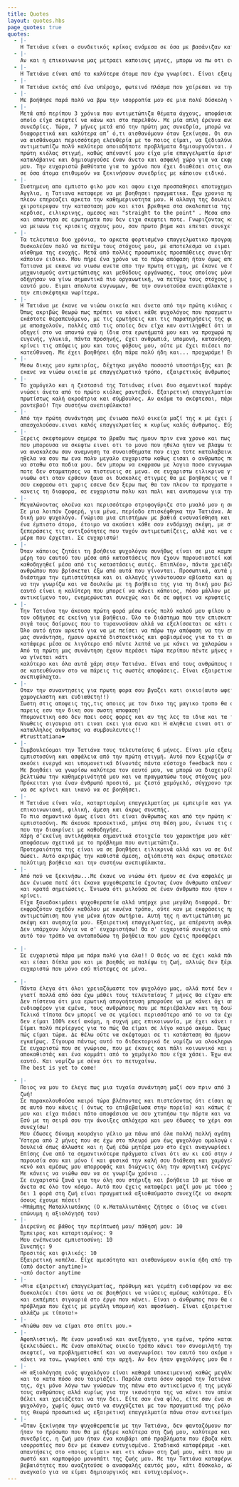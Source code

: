 ```yaml
---
title: Quotes
layout: quotes.hbs
page_quotes: true
quotes:
  - |-
    Η Τατιάνα είναι ο συνδετικός κρίκος ανάμεσα σε όσα με βασάνιζαν και στην πραγματική τους διάσταση. Με βοήθησε να συνειδητοποιήσω τι πραγματικά έχει αξία με βάση τις δικές μου ανάγκες, να βάζω προτεραιότητες και να μην χάνομαι με όλα όσα τριγυρίζουν στο μυαλό μου. Ένας άνθρωπος πολύ άμεσος και οικείος, με έκανε να αισθανθώ, απ' την πρώτη κιόλας στιγμή, άνετα να εκφράσω αυτά που σκέφτομαι, όπως ακριβώς τα νιώθω και τα βιώνω. Απολάμβανα κάθε φορά τις συζητήσεις μας, και έπαιρνα κουράγιο για να συνεχίσω την προσπάθεια μου στην κατεύθυνση που βάζαμε μαζί. Την ευχαριστώ θερμά, γιατί ανάμεσα στα πολλά που συνειδητοποίησα  στις συνεδρίες μας, αισθάνθηκα μετά από αρκετό καιρό την διάθεση και την αυτοπεποίθηση να κάνω σχέδια για το μέλλον μου. Τη συστήνω χωρίς δεύτερη σκέψη!
  - |-
    Αν και η επικοινωνια μας μετραει καποιους μηνες, μπορω να πω οτι ενιωσα εξαιρετικη οικειοτητα απο τιε πρωτες κιολας συναντησεις μας. Ο τροπος προσεγγισης της Τατιανας με κανει να νιωθω οτι απευθυνομαι σε ενα δικο μου προσωπο, τηρωντας ομως παντα επαγγελματισμο και υπευθυνη σταση. Ειναι καταρτισμενη και με εχει βοηθησει να αποβαλλω αντιληψεις που ειχαν εδραιωθει στο παρελθον, δειχνοντας μου εναν αλλον εξωτερικο τροπο σκεψης. Ειναι σημαντικο να εχει καποιος μια ουδετερη αλλα συγχρονη και φρεσκια ματια στα πραγματα.
  - |-
    Η Τατιάνα είναι από τα καλύτερα άτομα που έχω γνωρίσει. Είναι εξαιρετική στη δουλειά της και καταφέρνει από την πρώτη στιγμή να σε κάνει να νιώσεις άνετα. Το σημαντικότερο για μένα είναι ότι δεν κρίνει τις σκέψεις σου και πάντα σε βοηθάει ο,τι και αν προκύψει. Πέρα από την επαγγελματικοτητα που διαθέτει έχει την δυνατότητα να σε γεμίζει με συναισθήματα αισιοδοξίας και τρέφει μεγάλη κατανόηση για τα προβλήματα σου. Η βοήθεια της είναι πολύτιμη και πραγματικα χαίρομαι απίστευτα που επικοινωνώ με ένα τόσο δοτικό άτομο.
  - |-
    Η Τατιάνα εκτός από ένα υπέροχο, φωτεινό πλάσμα που χαίρεσαι να την συναντάς και να μιλάς μαζί της, είναι ένας άνθρωπος που σου εμπνέει εμπιστοσύνη και απόλυτο επαγγελματισμό.Ξεκίνησα τις συνεδρίες, πριν 8 μήνες,μετά την πρώτη καραντίνα,έχοντας χάσει τον αγαπημένο μου πατέρα, σε ένα γάμο με προβλήματα, με κρίσεις πανικού και άγχος για τη δουλειά. Είχα χάσει τη χαρά μου και την ελπίδα μου νομίζω. Σ’ευχαριστώ γιατί μετά από 6 δύσκολα χρόνια νομίζω πως αρχίζω πάλι να ζω ουσιαστικά.Να ξυπνώ και να χαμογελώ κι ας ξέρω πως έχω πολλά ακόμη να λύσω.
  - |-
    Με βοήθησε παρά πολύ να βρω την ισορροπία μου σε μια πολύ δύσκολη για μένα περίοδο και να διευθετησω τα θέματα που συζητήσαμε. Την διακρίνει τόσο ο επαγγελματισμός, όσο και η οικειότητα που σε κάνει μα ξεχνας το τυπικό των συνεδρίων. Ένα ευχαριστώ θα ήταν λίγο!
  - |-
    Μετά από περίπου 3 χρόνια που αντιμετώπιζα θέματα άγχους, αποφάσισα επιτέλους να επισκεφτώ ψυχολόγο, κάτι το
    οποίο είχα σκεφτεί να κάνω και στο παρελθόν. Με μία απλή έρευνα ανακάλυψα την Τατιάνα και ξεκινήσαμε
    συνεδρίες. Τώρα, 7 μήνες μετά από την πρώτη μας συνεδρία, μπορώ να πω με βεβαιότητα ότι αισθάνομαι πολύ
    διαφορετικά και καλύτερα απ’ ό,τι αισθανόμουν όταν ξεκίνησα. Οι συνεδρίες με την Τατιάνα με έχουν βοηθήσει
    να αισθάνομαι περισσότερη ελευθερία με το ποιος είμαι, να ξεδιαλύνω κάποια θέματα και να εντοπίζω και
    αντιμετωπίζω πολύ καλύτερα οποιαδήποτε προβλήματα δημιουργούνται. Αισθάνθηκα ασφάλεια και οικειότητα από την
    πρώτη κιόλας στιγμή, καθώς απέναντί μου είχα μία επαγγελματία άριστα καταρτισμένη και προσιτή, που με
    καταλάβαινε και δημιουργούσε έναν άνετο και ασφαλή χώρο για να εκφράσω τους προβληματισμούς και ανησυχίες
    μου. Την ευχαριστώ βαθύτατα για το χρόνο που έχει διαθέσει στις συνεδρίες μας και την συνιστώ ανεπιφύλακτα
    σε όσα άτομα επιθυμούν να ξεκινήσουν συνεδρίες με κάποιον ειδικό.
  - |-
    Συστημενη απο εμπιστο φιλο μου και αφου ειχα προσπαθησει αποτυχημενα με ψυχολογο και στην Ελλαδα και στην
    Αγγλια, η Τατιανα καταφερε να με βοηθησει πραγματικα. Εχω χρονια προβλημα με το αγχος μου σε σημειο που
    πλεον επηρεαζει αρκετα την καθημερινοτητα μου. Η αλλαγη της δουλειας μου και οι δυσκολες συνθηκες της νεας
    χειροτερεψαν την κατασταση μου και ετσι βρεθηκα στα σκαλοπατια της Τατιανας. Εξαρχης ο τροπος της με
    κερδισε, ειλικρινης, αμεσος και "straight to the point" . Μεσα απο τη θεραπεια ειδα στοιχεια του εαυτου μου
    και απαντησα σε ερωτηματα που δεν ειχα σκεφτει ποτε. Γνωριζοντας καλυτερα εμενα, απεκτησα μηχανισμους ωστε
    να μειωνω τις κρισεις αγχους μου, σαν πρωτο βημα και επεται συνεχεια, και αυτο το χρωσταω στην Τατιανα.
  - |-
    Τα τελευταια δυο χρόνια, το αρκετα φορτισμένο επαγγελματικο προγραμμα και η χρόνια έλλειψη οργάνωσης με
    δυσκολεύαν πολύ να πετύχω τους στόχους μου, με αποτελεσμα να ειμαι παντα αγχωμένη και να έχω μόνιμα το
    αίσθημα της ενοχής. Μετά από πολλές προσωπικές προσπάθειες συνειδητοποίησα ότι χρειαζόταν να συμβουλευτώ
    κάποιον ειδικο. Μου πήρε ένα χρόνο να το πάρω απόφαση ήταν όμως από τα καλύτερα πράγματα που έχω κάνει. Η
    Τατιανα με εκανε να νιωσω ανετα απο την πρωτη στιγμη, με έκανε να δω τα πραγματα απο αλλη σκοπια, μου έδειξε
    μηχανισμούς αντιμετώπισης και μεθόδους οργάνωσης, τους οποίους μὀνη μου δεν θα είχα βρει, οι οποιοι και με
    οδήγησαν να γίνω σημαντικά πιο οργανωτική, να πετύχω τους στόχους μου και ως αποτελεσμα να νιώθω καλά με τον
    εαυτό μου. Ειμαι απολυτα ευγνωμων, θα την συνιστούσα ανεπιφύλακτα και το μονο που μετανιώνω ειναι οτι δεν
    την επισκέφτηκα νωρίτερα.
  - |-
    Η Τατιάνα με έκανε να νιώσω οικεία και άνετα από την πρώτη κιόλας συνεδρία μας, πριν από 14 περίπου μήνες.
    Όπως ακριβώς θεωρώ πως πρέπει να κάνει κάθε ψυχολόγος που πραγματικά θέλει και προσπαθεί να βοηθήσει τον
    εκάστοτε θεραπευόμενο, με τις ερωτήσεις και τις παρατηρήσεις της φωτίζει διάφορες πλευρές των ζητημάτων που
    με απασχολούν, πολλές από τις οποίες δεν είχα καν αντιληφθεί ότι υπάρχουν και, με το πέρασμα του χρόνου, με
    οδηγεί στο να απαντώ εγώ η ίδια στα ερωτήματά μου και να προχωρώ προς τη λύση των προβλημάτων μου. Είναι
    ευγενής, γλυκιά, πάντα προσηνής, έχει ανθρωπιά, υπομονή, κατανόηση, δεν εκβιάζει λόγια και συναισθήματα, δεν
    κρίνει τις απόψεις μου και τους φόβους μου, ούτε με έχει πιέσει ποτέ να «κινηθώ» προς οποιαδήποτε
    κατεύθυνση. Με έχει βοηθήσει ήδη πάρα πολύ ήδη και... προχωράμε! Ευχαριστώ πολύ!
  - |-
    Μεσω δικης μου εμπειρίας, δέχτηκα μεγάλο ποσοστό υποστήριξης και βοήθειας απο την Τατιανα Δημητρίου. Με
    εκανε να νιώσω οικεία με επαγγελματικό τρόπο, εξαιρετικός άνθρωπος και γιατρός.
  - |-
    Το χαμόγελο και η ζεστασιά της Τατιάνας είναι δυο σημαντικοί παράγοντες που θα κάνουν κάθε επισκέπτη να
    νιώσει άνετα από το πρώτο κιόλας ραντεβού. Εξαιρετική επαγγελματίας, πάντα συνεπής στα ραντεβού της και
    πρωτίστως καλή ακροάτρια και σύμβουλος. Αν ακόμα το σκέφτεσαι, πάρε την απόφαση και κλείσε το πρώτο σου
    ραντεβού! Την συστήνω ανεπιφύλακτα!
  - |-
    Από την πρώτη συνάντηση μας ένιωσα πολύ οικεία μαζί της κ με έχει βοηθήσει αρκετά σε προβλήματα που μ
    απασχολούσαν.ειναι καλός επαγγελματίας κ κυρίως καλός άνθρωπος. Εύχομαι ν συνεχίσει έτσι.
  - |-
    Ξερεις σκεφτομουν σημερα το βραδυ πως ημουν πριν ενα χρονο και πως ειμαι σημερα. πριν ενα χρονο το μονο
    που μπορουσα να σκεφτω ειναι οτι το μονο που ηθελα ηταν να βλαψω τον εαυτο μου, και παρολου που δεν μπορω
    να ανακαλεσω σαν αναμνηση τα συναισθηματα που ειχα τοτε καταλαβαινω πλεον ποσα βηματα μπροστα εχω κανει.
    ηθελα να σου πω ενα πολυ μεγαλο ευχαριστω καθως εισαι ο ανθρωπος που με σηκωσε απο τον πατο και με βοηθησε
    να σταθω στα ποδια μου. δεν μπορω να εκφρασω με λογια ποσο ευγνωμων ειμαι για ολα εσυ εχεις κανει και που
    ποτε δεν σταματησες να πιστευεις σε μενα. σε ευχαριστω ειλικρινα για ολα και σε ευχαριστω που με κανεις να
    νιωθω οτι οταν ερθουν ξανα οι δυσκολες στιγμες θα με βοηθησεις να ξανασταθω στα ποδια μου. ηθελα απλα να
    σου εκφρασω οτι χωρις εσενα δεν ξερω πως θα ταν πλεον τα πραγματα και οτι με μενα τουλαχιστον καταφερες να
    κανεις τη διαφορα, σε ευχαριστω πολυ και παλι και ανυπομονω για την επομενη μας συναντηση!
  - |-
    Μεγαλώνοντας ολοένα και περισσότερο στριφογύριζε στο μυαλό μου η σκέψη της επικοινωνίας με έναν ψυχολόγο.
    Σε μια λοιπόν ζοφερή, για μένα, περίοδο επισκέφθηκα την Τατιάνα. Από εκείνη τη στιγμή ξέρω ότι απέκτησα τη
    δική μου ψυχολόγο. Γνώρισα μια επιστήμων με βαθιά ενσυναίσθηση και ουσιαστική αγάπη για το επάγγελμα της,
    ένα έμπιστο άτομο, έτοιμο να ακούσει κάθε σου ενδόμυχη σκέψη, με στόχο όχι μόνο να σε βοηθήσει να
    ξεπεράσεις τις αντιξοότητες που τυχόν αντιμετωπίζεις, αλλά και να σε εμπνεύσει να παλέψεις για κάθε νέα
    μέρα που έρχεται. Σε ευχαριστώ!
  - |-
    Όταν κάποιος ζητάει τη βοήθεια ψυχολόγου συνήθως είναι σε μια καμπή στη ζωή του όπου θέλει να δουλέψει
    μέρη του εαυτού του μέσα από καταστάσεις που έχουν παρουσιαστεί καθώς και ζητά ένα βοηθητικό "φως" για να
    καθοδηγηθεί μέσα από τις καταστάσεις αυτές. Επιπλέον, πάντα χρειάζεται μια καθαρή ματιά- οπτική ενός
    ανθρώπου που βρίσκεται έξω από αυτά που γίνονται. Προσωπικά, αυτά με οδήγησαν στην Τατιάνα και σε σύντομο
    διάστημα την εμπιστεύτηκα και οι αλλαγές γινόντουσαν αβίαστα και αρμονικά. Είμαι ευγνώμων που έχω την τύχη
    να την γνωρίζω και να δουλεύω με τη βοήθεια της για τη δική μου βελτίωση και εξέλιξη. Η επένδυση στον
    εαυτό είναι η καλύτερη που μπορεί να κάνει κάποιος, πόσο μάλλον με έναν άνθρωπο που γνωρίζει άριστα το
    αντικείμενο του, ενημερώνεται συνεχώς και δε σε αφήνει να κρυφτείς. Την ευχαριστώ πολύ.
  - |-
    Την Τατιάνα την άκουσα πρώτη φορά μέσω ενός πολύ καλού μου φίλου ο οποίος είχε μια άσχημη περιπέτεια που
    τον οδήγησε σε εκείνη για βοήθεια. Όλο το διάστημα που την επισκεπτόταν, όχι απλά έβλεπα να ξεπερνά σιγά
    σιγά τους δαίμονες που το τυραννούσαν αλλά να εξελίσσεται σε κάτι ακόμα καλύτερο από αυτό που ήταν πριν.
    Όλο αυτό ήταν αρκετό για να με πείσει να πάρω την απόφαση να την επισκεφθώ και εγώ. Ακόμα θυμάμαι τη πρώτη
    μας συνάντηση, ήμουν αρκετά διστακτικός και φοβισμένος για το τι ακριβώς θα επακολουθούσε, όμως η Τατιάνα
    κατάφερε μέσα σε λιγότερο από πέντε λεπτά να με κάνει να χαλαρώσω και να ανοιχτώ.
    Από τη πρώτη μας συνάντηση έχουν περάσει τώρα περίπου πέντε μήνες και βλέπω τον εαυτό μου να αλλάζει και
    να γίνεται κάτι
    καλύτερο και όλα αυτά χάρη στην Τατιάνα. Είναι από τους ανθρώπους που έχουν πολύ ορθή κρίση και μπορούν να
    σε κατευθύνουν στο να πάρεις τις σωστές αποφάσεις. Είναι εξαιρετική επαγγελματίας και θα την πρότεινα
    ανεπιφύλαχτα.
  - |-
    Οταν την συναντησεις για πρωτη φορα σου βγαζει κατι οικιο(αυτο ωφειλεται βεβαια στο οτι ειναι παντα
    χαμογελαστη και ευδιαθετη!!)
    Σωστη στις αποψεις της,τις οποιες με τον δικο της μαγικο τροπο θα στις μεταφερει και θα σε οδηγησει να
    παρεις εσυ την δικη σου σωστη αποφαση!
    Υπομονετικη οσο δεν παει οσες φορες και αν της λες τα ιδια και τα ιδια!!
    Νιωθεις σιγουρια οτι ειναι εκει για σενα και Η αληθεια ειναι οτι οταν την χρειαστεις ειναι ο πιο
    καταλληλος ανθρωπος να συμβουλευτεις!!
    #trusttatiana❤️
  - |-
    Συμβουλεύομαι την Τατιάνα τους τελευταίους 6 μήνες. Είναι μία εξαιρετική επαγγελματίας που σου εμπνέει
    εμπιστοσύνη και ασφάλεια από την πρώτη στιγμή. Αυτό που ξεχωρίζω στη Τατιάνα είναι η ικανότητά της να
    ακούει ενεργά και υπομονετικά δίνοντάς πάντα εύστοχο feedback που σε βοηθάει ουσιαστικά.
    Με βοηθάει να γνωρίσω καλύτερα τον εαυτό μου, να μπορώ να διαχειρίζομαι εσφαλμένες σκέψεις για να
    βελτιώσω την καθημερινότητά μου και να πραγματώσω τους στόχους μου.
    Πρόκειται για έναν άνθρωπό προσιτό, με ζεστό χαμόγελό, σύγχρονο τρόπο σκέψης έτοιμο να σε ακούσει χωρίς
    να σε κρίνει και ικανό να σε βοηθήσει.
  - |-
    Η Τατιάνα είναι νέα, καταρτισμένη επαγγελματίας με εμπειρία και γνώσεις. Είναι επίσης προσιτή,
    επικοινωνιακή, φιλική, άμεση και άκρως συνεπής.
    Το πιο σημαντικό όμως είναι ότι είναι άνθρωπος και από την πρώτη κιόλας συνάντηση σου εμπνέει
    εμπιστοσύνη. Με άκουσε προσεκτικά, μπήκε στη θέση μου, ένιωσε τις ανάγκες μου και με τον επαγγελματισμό
    που την διακρίνει με καθοδηγήσε.
    Χάρη σ’εκείνη αντιλήφθηκα σημαντικά στοιχεία του χαρακτήρα μου κάτι που έπαιξε καθοριστικό ρόλο στη λήψη
    αποφάσεων σχετικά με το πρόβλημα που αντιμετώπιζα.
    Προτεραιότητα της είναι να σε βοηθήσει ειλικρινά αλλά και να σε διδάξει μέσα από τη βοήθεια που θα σου
    δώσει. Αυτό ακριβώς την καθιστά άμεση, αξιόπιστη και άκρως αποτελεσματική. Την ευχαριστώ πολύ για την
    πολύτιμη βοήθεια και την συστήνω ανεπιφύλακτα.
  - |-
    Από πού να ξεκινήσω...Με έκανε να νιώσω ότι ήμουν σε ένα ασφαλές μέρος όπου μπορούσα να πω οτιδήποτε.
    Δεν ένιωσα ποτέ ότι έκανα ψυχοθεραπεία έχοντας έναν άνθρωπο απέναντί μου που χρησιμοποιεί ξύλινη γλώσσα
    και κρατά σημειώσεις. Ένιωσα ότι μιλούσα σε έναν άνθρωπο που ήταν εκεί απλά για να με ακούσει χωρίς να
    κρίνει.
    Είχα ξαναδοκιμάσει ψυχοθεραπεία αλλά υπήρχε μια μεγάλη διαφορά. Ότι το άτομο που είχα απέναντί μου δεν
    εκφραζόταν σχεδόν καθόλου με κανένα τρόπο, ούτε καν με εκφράσεις προσώπου. Η Τατιάνα έχει μια άλλη
    αντιμετώπιση που για μένα ήταν σωτήρια. Αυτή της η αντιμετώπιση με έκανε να νιώσω άνετα να εκφράσω κάθε
    σκέψη και ανησυχία μου. Εξαιρετική επαγγελματίας, με απέραντη ανθρωπιά!
    Δεν υπάρχουν λόγια να σ' ευχαριστήσω! Θα σ' ευχαριστώ συνέχεια από εδώ και πέρα μήπως και μπορέσω με
    αυτό τον τρόπο να ανταποδώσω τη βοήθεια που μου έχεις προσφέρει
    
  - |-
    Σε ευχαριστώ πάρα μα πάρα πολύ για όλα!! Ο Θεός να σε έχει καλά πάντα, με στήριξες και με στηρίζεις
    και είσαι δίπλα μου και με βοηθάς να παλέψω τη ζωή, αλλιώς δεν ξέρω πώς θα τα είχα καταφέρει. Σε
    ευχαριστώ που μόνο εσύ πίστεψες σε μένα.

  - |-
    Πάντα έλεγα ότι όλοι χρειαζόμαστε τον ψυχολόγο μας, αλλά ποτέ δεν έπαιρνα την απόφαση. Κρίμα βέβαια
    γιατί πολλά από όσα έχω μάθει τους τελευταίους 7 μήνες θα είχαν αποφευχθεί.
    Δεν πίστευα ότι μια ερωτική απογοήτευση μπορούσε να με κάνει όχι απλά χάλια, αλλά να χάσω κάθε
    ενδιαφέρον για εμένα, τους ανθρώπους που με περιέβαλλαν και τη δουλειά μου που νόμιζα ότι με γεμίζει.
    Τελικά τίποτα δεν μπορεί να σε γεμίσει περισσότερο από το να τα έχεις καλά με τον εαυτό σου. Αν και
    δεν είμαι 100% εκεί ακόμη, η συχνή μας επικοινωνία, με έχει κάνει ήρεμο και λιγότερο παρορμητικό. 
    Είμαι πολύ περίεργος για το πώς θα είμαι σε λίγο καιρό ακόμα. Όμως είμαι και πολύ περήφανος για το
    πώς είμαι τώρα. Δε θέλω ούτε να σκέφτομαι σε τι κατάσταση θα ήμουν αν δεν είχα απευθυνθεί σε σένα
    εγκαίρως. Σίγουρα πάντως αυτό το διδακτορικό δε νομίζω να ολοκληρωνόταν.
    Σε ευχαριστώ που σε γνώρισα, που με έκανες και πάλι κοινωνικό και με κάθε βδομάδα που περνάει μου
    αποκαθιστάς και ένα κομμάτι από το χαμόγελο που είχα χάσει. Έχω ανάγκη να ξαναθυμηθώ τον παλιό μου
    εαυτό. Και νομίζω με σένα ότι το πετυχαίνω.
    Τhe best is yet to come!

  - |-
    Ποιος να μου το έλεγε πως μια τυχαία συνάντηση μαζί σου πριν από 3 χρόνια θα μου άλλαζε ριζικά τη
    ζωή! 
    Σε παρακολουθούσα καιρό τώρα βλέποντας και πιστεύοντας ότι είσαι αρκετά πετυχημένη και επαγγελματίας
    σε αυτό που κάνεις ( όντως το επιβεβαίωσα στην πορεία) και κάπως έτσι όταν ένιωσα ότι έχασα τον εαυτό
    μου και είχα πιάσει πάτο αποφάσισα να σου χτυπήσω την πόρτα και να ζητήσω τη βοήθεια σου ! 
    Εσύ με τη σειρά σου την άνοιξες απλόχερα και μου έδωσες το χέρι σου για να σηκωθώ και να μπορέσω να
    συνεχίσω!
    Μου έδωσες δύναμη κουράγιο γέλιο μα πάνω από όλα πολλή πολλή αγάπη ! 
    Ύστερα από 2 μήνες που σε έχω στο πλευρό μου έως ψυχολόγο ομολογώ ότι έχεις κάνει μια εξαιρετική
    δουλειά όπως άλλωστε και η ζωή εδώ μητέρα μου στο έχει αναγνωρίσει!
    Επίσης ένα από τα σημαντικότερα πράγματα είναι ότι αν κι εσύ στην Αθήνα και εγώ στο Παρίσι με την
    παρουσία σου και μόνο ( και φυσικά την καλή σου διάθεση και χαμόγελο) καλύπτεις στο λεπτό αυτό το
    κενό και αμέσως μου απορροφάς και διώχνεις όλη την αρνητική ενέργεια.
    Με κάνεις να νιώθω σαν να σε γνωρίζω χρόνια ...
    Σε ευχαριστώ ξανά για την όλη σου στήριξη και βοήθεια 10 με τόνο απλά εξαιρετική θα σε συνέστησα
    άνετα σε όλο τον κόσμο. Αυτό που έχεις καταφέρει μαζί μου με τόσο χιλιόμετρα απόσταση και έχοντας σε
    δει 1 φορά στη ζωή είναι πραγματικά αξιοθαύμαστο συνεχίζε να σκορπας αγάπη και να σηκώνεις όλους
    όσους έχουμε πέσει!
    ~Μπάμπης Ματαλλιωτάκης (O κ.Ματαλλιωτάκης ζήτησε ο ίδιος να είναι
    επώνυμη η αξιολόγησή του)
  - |-
    Διερεύνη σε βάθος την περίπτωσή μου/ πάθησή μου: 10
    Έμπειρος και καταρτισμένος: 9
    Μου ενέπνευσε εμπιστοσύνη: 10
    Συνεπής: 9
    Προσιτός και φιλικός: 10
    Εξαιρετική κοπέλα. Είχε αμεσότητα και αισθανόμουν οικία ήδη από την πρώτη φορά.
    (από doctor anytime)»
    ~από doctor anytime
  - |-
    «Μια εξαιρετική επαγγελματίας, πρόθυμη και γεμάτη ενδιαφέρον να ακούσει το πρόβλημά που σε
    δυσκολεύει έτσι ώστε να σε βοηθήσει να νιώσεις αμέσως καλύτερα. Είναι πολύ επικοινωνιακή, δυναμική
    και εκπέμπει σιγουριά στο έργο που κάνει. Είναι ο άνθρωπος που θα σταθεί ολοκληρωτικά δίπλα σου στο
    πρόβλημα που έχεις με μεγάλη υπομονή και αφοσίωση. Είναι εξαιρετική σε αυτό που κάνει και δεν την
    αλλάζω με τίποτα!»
  - |-
    «Νιώθω σαν να είμαι στο σπίτι μου.»
  - |-
    Αφοπλιστική. Με έναν μοναδικό και ανεξήγητο, για εμένα, τρόπο καταφέρνει με το «καλησπέρα» να σε…
    ξεκλειδώσει. Με έναν απολύτως οικείο τρόπο κάνει τον συνομιλητή της να… λυθεί. Να μιλήσει, να
    σκεφτεί, να προβληματισθεί και να αναγνωρίσει τον εαυτό του ακόμα καλύτερα. Με έναν μαγικό τρόπο τον
    κάνει να τον… γνωρίσει από την αρχή. Αν δεν ήταν ψυχολόγος μου θα ήταν φίλη μου. Σίγουρα!
  - |-
    «Η αξιολόγηση ενός ψυχολόγου είναι καθαρά υποκειμενική καθώς μεγάλο ρόλο παίζει η "χημεία" που έχετε
    και το κατα πόσο σου ταιριάζει. Παρόλα αυτα όσον αφορά την Τατιάνα την θεωρώ πολύ καλή στη δουλειά
    της, όχι μόνο λόγω των γνώσεων της πάνω στο αντικείμενο ή της μεγάλης της ευκολίας να ''διαβάζει''
    τους ανθρώπους αλλά κυρίως για την ικανότητα της να κάνει τον απέναντί της να την βλέπει όπως εκείνος
    θέλει και χρειάζεται να την δει. Είτε σαν ένα φίλο, είτε σαν ένα σύμβουλο, είτε και καθαρά σαν έναν
    ψυχολόγο, χωρίς όμως αυτό να συγχύζεται με τον πραγματικό της ρόλο! Και για αυτόν ακριβώς τον λόγο
    της θεωρώ προσωπικά ως εξαιρετική επαγγελματία πάνω στον αντικείμενο της.»
  - |-
    «Όταν ξεκίνησα την ψυχοθεραπεία με την Τατιάνα, δεν φανταζόμουν ποτέ ότι μέσα σε ελάχιστον χρόνο θα
    ήταν το πρόσωπο που θα με ήξερε καλύτερα στη ζωή μου, καλύτερα και από μένα. Όταν αρχίσαμε τις
    συνεδρίες, η ζωή μου ήταν ένα κουβάρι από προβλήματα που έβαζα κάτω από ένα πέπλο φόβου, κρατώντας
    ισορροπίες που δεν με έκαναν ευτυχισμένο. Σταδιακά καταφέραμε -και συνεχίζουμε- να ψάχνουμε
    απαντήσεις στο «ποιος είμαι» και «τι κάνω» στη ζωή μου, κάτι που με οδηγεί όχι στο εύκολο, αλλά στο
    σωστό και καρποφόρο μονοπάτι της ζωής μου. Με την Τατιάνα καταφέρνω να απομακρύνομαι από τις ανώφελες
    βεβαιότητες που αναζητούσε ο ανασφαλής εαυτός μου, κάτι δύσκολο, αλλά όπως είπε ο Erich Fromm,
    αναγκαίο για να είμαι δημιουργικός και ευτυχισμένος».
---
```

